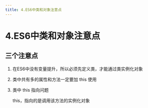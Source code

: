```yaml
---
title: 4.ES6中类和对象注意点
---
```

# 4.ES6中类和对象注意点


## 三个注意点

1. 在ES6中没有变量提升，所以必须先定义类，才能通过类实例化对象

2. 类中共有多的属性和方法一定要加 this 使用

3. 类中 this 指向问题

   this，指向的是调用该方法的实例化对象